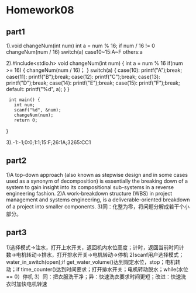# Homework08
## part1
1).void changeNum(int num)
  int a = num % 16;
  if num / 16 != 0
  changeNum(num / 16)
  switch(a)
  case10~15:A~F
  others:a
  
2).#include<stdio.h>
  void changeNum(int num) {
     int a = num % 16
     if(num >= 16) {
       changeNum(num / 16)；
     }
     switch(a) {
         case(10):
         printf("A");break;
         case(11):
         printf("B");break;
         case(12):
         printf("C");break;
         case(13):
         printf("D");break;
         case(14):
         printf("E");break;
         case(15):
         printf("F");break;
         default:
         printf("%d", a);
     }
  }

     int main() {
       int num;
       scanf("%d", &num);
       changeNum(num);
       return 0;
  }

3).-1:-1;0:0;1:1;15:F;26:1A;3265:CC1
## part2
1)A top-down approach (also known as stepwise design and in some cases used as a synonym of decomposition) is essentially the breaking down of a system to gain insight into its compositional sub-systems in a reverse engineering fashion. 
2)A work-breakdown structure (WBS) in project management and systems engineering, is a deliverable-oriented breakdown of a project into smaller components. 
3)同：化整为零，将问题分解成若干个小部分。
## part3
1)选择模式->注水，打开上水开关，返回机内水位高度；计时，返回当前时间计数->电机转动->排水，打开排水开关->电机转动->停机
2)scanf用户选择模式；water_in_switch(open);if get_water_volume()达到规定水位，stop；电机转动；if time_counter()达到时间要求；打开排水开关；电机转动脱水；while(水位 == 0）停机
3）同：把衣服洗干净；异：快速洗衣要求时间更短；改进：快速洗衣时加快电机转速